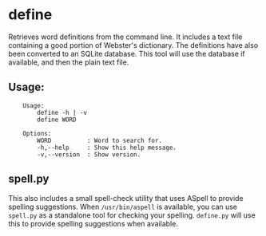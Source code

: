 define
======

Retrieves word definitions from the command line. It includes a text
file containing a good portion of Webster's dictionary. The definitions
have also been converted to an SQLite database. This tool will use the
database if available, and then the plain text file.

Usage:
--------

```
    Usage:
        define -h | -v
        define WORD

    Options:
        WORD          : Word to search for.
        -h,--help     : Show this help message.
        -v,--version  : Show version.
```

spell.py
---------

This also includes a small spell-check utility that uses ASpell to provide spelling suggestions.
When `/usr/bin/aspell` is available, you can use `spell.py` as a standalone tool for checking your spelling.
 `define.py` will use this to provide spelling suggestions when available.